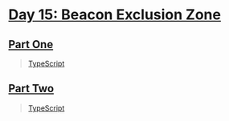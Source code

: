 # [Day 15: Beacon Exclusion Zone](https://adventofcode.com/2022/day/15)

## [Part One](https://adventofcode.com/2022/day/15#part1)

> [TypeScript](/solutions/typescript/2022/15/src/p1.ts)

## [Part Two](https://adventofcode.com/2022/day/15#part2)

> [TypeScript](/solutions/typescript/2022/15/src/p2.ts)
